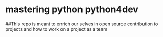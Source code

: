 # mastering python python4dev
##This repo is meant to enrich our selves in open source contribution to projects and how to work on a project as a team
